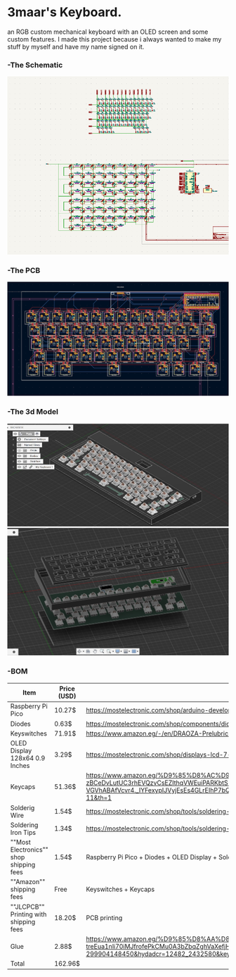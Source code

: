 # 3maar's Keyboard.
an RGB custom mechanical keyboard with an OLED screen and some custom features.
I made this project because i always wanted to make my stuff by myself and have my name signed on it.

### -The Schematic
![alt text](SCHEM.png)
### -The PCB
![alt text](PCB.png)
### -The 3d Model
![alt text](<CAD assemled.jpg>)![alt text](CAD.png)
### -BOM
| Item                                     | Price (USD) | Link                                                                                                                                                                                                                                                                                                                                                                                                                                                                                                                                                                                                                                                                                                                                                                                                                                                                                                                               |
|------------------------------------------|-------------|------------------------------------------------------------------------------------------------------------------------------------------------------------------------------------------------------------------------------------------------------------------------------------------------------------------------------------------------------------------------------------------------------------------------------------------------------------------------------------------------------------------------------------------------------------------------------------------------------------------------------------------------------------------------------------------------------------------------------------------------------------------------------------------------------------------------------------------------------------------------------------------------------------------------------------|
| Raspberry Pi Pico                        | 10.27$      | https://mostelectronic.com/shop/arduino-development-boards/raspberry-pi/raspberry-pi-pico/                                                                                                                                                                                                                                                                                                                                                                                                                                                                                                                                                                                                                                                                                                                                                                                                                                         |
| Diodes                                   | 0.63$       | https://mostelectronic.com/shop/components/diodes/zener-diode-bzx79-c5v1-6-2-volt/                                                                                                                                                                                                                                                                                                                                                                                                                                                                                                                                                                                                                                                                                                                                                                                                                                                 |
| Keyswitches                              | 71.91$      | https://www.amazon.eg/-/en/DRAOZA-Prelubricated-Compatible-Mechanical-Keyboard/dp/B0B28SBHJR/ref=sr_1_9?crid=2ZSA9Y9TXJIQU&ie=UTF8&useRedirectOnSuccess=1&ref_=dex_glow_signin&path=/-/en/DRAOZA-Prelubricated-Compatible-Mechanical-Keyboard/dp/B0B28SBHJR/ref=sr_1_9                                                                                                                                                                                                                                                                                                                                                                                                                                                                                                                                                                                                                                                             |
| OLED Display 128x64 0.9 Inches           | 3.29$       | https://mostelectronic.com/shop/displays-lcd-7-seg-led/lcd-modules-displays-lcd-7-seg-led/0-96%e2%80%b3-oled-4pin-lcd-led-display-module-i2c-iic-communicate-white-128x64/                                                                                                                                                                                                                                                                                                                                                                                                                                                                                                                                                                                                                                                                                                                                                         |
| Keycaps                                  | 51.36$      | https://www.amazon.eg/%D9%85%D8%AC%D9%85%D9%88%D8%B9%D8%A9-%D9%85%D9%81%D8%A7%D8%AA%D9%8A%D8%AD-%D9%84%D8%AA%D8%B1%D9%82%D9%8A%D8%A9-%D8%A7%D9%84%D9%83%D9%8A%D8%A8%D9%88%D8%B1%D8%AF-%D8%B1%D9%8A%D8%B2%D8%B1/dp/B098FDBDVV/ref=sr_1_11?crid=11CCRXD3XXHY0&dib=eyJ2IjoiMSJ9.IoSyuomUT9a7uIV4152iCVzPVT-zBCeDvLutUC3rhEVQzvCsEZIthqVWEuiPARKbtS5ut2TM7iPhd_U87qdi4PzGNpmQHtQFhRYy3oU9c07H-WlTUexws5OHtur0l-TdohIn__wOwa42QfTezMwcD-IuxeHut4b0B8fQxsNZQJ_AQY1MZAU0Nm6jsHb6JY6rSpQRaaREp_VyYzbF-AIt3CgzjcJQOXzezvodjy0iSN_U9VfDGDOPdvEbvdyR8AEuBfEVLV-TtYq3DYMmx9cC2DfRdK3YC-VGVhABAfVcvr4._IYFexypIJVyjEsEs4GLrEIhP7bQGJnTHxSv417fOG0&dib_tag=se&keywords=%D8%A7%D8%BA%D8%B7%D9%8A%D8%A9%2B%D9%85%D9%81%D8%A7%D8%AA%D9%8A%D8%AD%2B%D9%83%D9%8A%D8%A8%D9%88%D8%B1%D8%AF&qid=1753749297&sprefix=%D8%A7%D8%BA%D8%B7%D9%8A%D8%A9%2B%D9%85%D9%81%D8%A7%D8%AA%D9%8A%D8%AD%2B%D9%83%D9%8A%D8%A8%D9%88%D8%B1%D8%AF%2Caps%2C135&sr=8-11&th=1 |
| Solderig Wire                            | 1.54$       | https://mostelectronic.com/shop/tools/soldering-desoldering/solder-wire-singapore-25g-0-6mm-70-30-singapore/                                                                                                                                                                                                                                                                                                                                                                                                                                                                                                                                                                                                                                                                                                                                                                                                                       |
| Soldering Iron Tips                      | 1.34$       | https://mostelectronic.com/shop/tools/soldering-desoldering/soldering-iron-station-tips-5pcs/                                                                                                                                                                                                                                                                                                                                                                                                                                                                                                                                                                                                                                                                                                                                                                                                                                      |
| ""Most Electronics""  shop shipping fees | 1.54$       | Raspberry Pi Pico + Diodes + OLED Display + Soldering Wire + Soldering Iron Tips                                                                                                                                                                                                                                                                                                                                                                                                                                                                                                                                                                                                                                                                                                                                                                                                                                                   |
| ""Amazon"" shipping fees                 | Free        | Keyswitches + Keycaps                                                                                                                                                                                                                                                                                                                                                                                                                                                                                                                                                                                                                                                                                                                                                                                                                                                                                                              |
| ""JLCPCB"" Printing with shipping fees   | 18.20$      | PCB printing                                                                                                                                                                                                                                                                                                                                                                                                                                                                                                                                                                                                                                                                                                                                                                                                                                                                                                                       |
| Glue                                     | 2.88$       | https://www.amazon.eg/%D9%85%D8%AA%D8%B9%D8%AF%D8%AF-%D8%A7%D9%84%D8%A7%D8%B3%D8%AA%D8%AE%D8%AF%D8%A7%D9%85%D8%A7%D8%AA-%D9%85%D9%88%D8%AF%D9%8A%D9%84-%D8%A7%D9%83%D9%81%D9%8A%D9%83%D8%B3%D8%8C-200/dp/B07MCQWCQV/ref=sr_1_2_sspa?adgrpid=127622644738&dib=eyJ2IjoiMSJ9.Rf2A_6F5nfZcD1RmeMcJpFQSRa30viTUIw-x_MyzMeJ1AiD2L1bPRZDLmLnoLul1KYhFy_QSjzfgK-treEua1nli70iMJfrofePkCMu0A3bZbqZghVaXefjHYOZD614siKel_O5CUiHmfKKwenZMTNJF8zwEuxDhdqLnKAa5aG3003BbwqbkiEX-bVfT4IPh4PeIABdhXn1ufM_4d2KFKYwFknr8jXtUKS1VHAnI68jTP1qhWldfy3qOXI_vLdi32eYgrURm7qCcVfkfI7C9uzjB9BGFt9hC48oXCFNjeI0.VBGY9t3wS5zmli7nohzKlfATAdpz18BlYceCK70TaR8&dib_tag=se&hvadid=669800591195&hvdev=c&hvlocphy=9195686&hvnetw=g&hvqmt=e&hvrand=10375869494463082146&hvtargid=kwd-299904148450&hydadcr=12482_2432580&keywords=plastic+glue&mcid=4f501f1c5bf83f238f209bec23c2ac0c&qid=1753884036&sr=8-2-spons&sp_csd=d2lkZ2V0TmFtZT1zcF9hdGY&psc=1                |
| Total                                    | 162.96$     |                                                                                                                                                                                                                                                                                                                                                                                                                                                                                                                                                                                                                                                                                                                                                                                                                                                                                                                                    |


